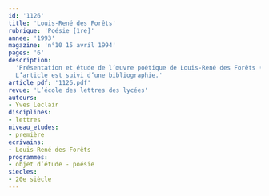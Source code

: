 ```yaml
---
id: '1126'
title: 'Louis-René des Forêts'
rubrique: 'Poésie [1re]'
annee: '1993'
magazine: 'n°10 15 avril 1994'
pages: '6'
description: 
  'Présentation et étude de l’œuvre poétique de Louis-René des Forêts (1918-2001) : mise en scène des rapports de l’être et du langage, poésie de l’échec…
  L’article est suivi d’une bibliographie.'
article_pdf: '1126.pdf'
revue: 'L’école des lettres des lycées'
auteurs:
- Yves Leclair
disciplines:
- lettres
niveau_etudes:
- première
ecrivains:
- Louis-René des Forêts
programmes:
- objet d’étude - poésie
siecles:
- 20e siècle
---
```

